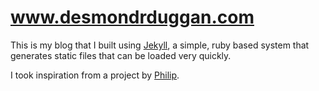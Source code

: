 www.desmondrduggan.com
==================

This is my blog that I built using [Jekyll](http://jekyllrb.com/), a simple, ruby based system that generates static
files that can be loaded very quickly.  

I took inspiration from a project by [Philip](www.github.com/philipithomas).  
